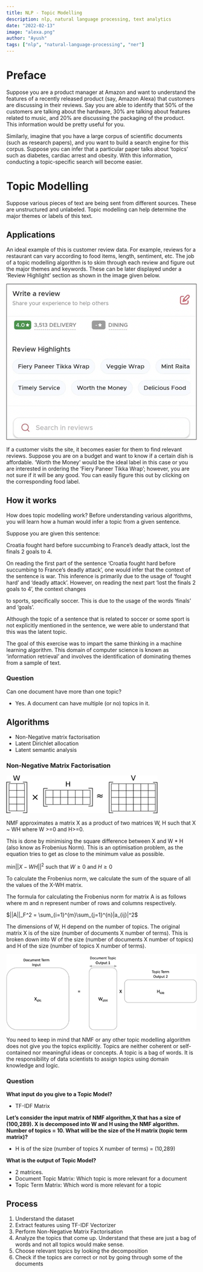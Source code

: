 ```yaml
---
title: NLP - Topic Modelling
description: nlp, natural language processing, text analytics
date: "2022-02-13"
image: "alexa.png"
author: "Ayush"
tags: ["nlp", "natural-language-processing", "ner"]
---
```


# Preface
Suppose you are a product manager at Amazon and want to understand the features of a recently released product (say, Amazon Alexa) that customers are discussing in their reviews. Say you are able to identify that 50% of the customers are talking about the hardware, 30% are talking about features related to music, and 20% are discussing the packaging of the product. This information would be pretty useful for you.

Similarly, imagine that you have a large corpus of scientific documents (such as research papers), and you want to build a search engine for this corpus. Suppose you can infer that a particular paper talks about ‘topics’ such as diabetes, cardiac arrest and obesity. With this information, conducting a topic-specific search will become easier.

# Topic Modelling
Suppose various pieces of text are being sent from different sources. These are unstructured and unlabeled. Topic modelling can help determine the major themes or labels of this text.

## Applications
An ideal example of this is customer review data. For example, reviews for a restaurant can vary according to food items, length, sentiment, etc. The job of a topic modelling algorithm is to skim through each review and figure out the major themes and keywords. These can be later displayed under a ‘Review Highlight’ section as shown in the image given below.

![zomato](zomato.png)

If a customer visits the site, it becomes easier for them to find relevant reviews. Suppose you are on a budget and want to know if a certain dish is affordable. ‘Worth the Money’ would be the ideal label in this case or you are interested in ordering the ‘Fiery Paneer Tikka Wrap’; however, you are not sure if it will be any good. You can easily figure this out by clicking on the corresponding food label.

## How it works
How does topic modelling work? Before understanding various algorithms, you will learn how a human would infer a topic from a given sentence.

Suppose you are given this sentence: 

Croatia fought hard before succumbing to France’s deadly attack, lost the finals 2 goals to 4.

On reading the first part of the sentence ‘Croatia fought hard before succumbing to France’s deadly attack’, one would infer that the context of the sentence is war. This inference is primarily due to the usage of ‘fought hard’ and ‘deadly attack’. However, on reading the next part ‘lost the finals 2 goals to 4’, the context changes

to sports, specifically soccer. This is due to the usage of the words ‘finals’ and ‘goals’. 

Although the topic of a sentence that is related to soccer or some sport is not explicitly mentioned in the sentence, we were able to understand that this was the latent topic.

The goal of this exercise was to impart the same thinking in a machine learning algorithm. This domain of computer science is known as ‘information retrieval’ and involves the identification of dominating themes from a sample of text.

### Question

Can one document have more than one topic?
- Yes. A document can have multiple (or no) topics in it.


## Algorithms
- Non-Negative matrix factorisation
- Latent Dirichlet allocation
- Latent semantic analysis

### Non-Negative Matrix Factorisation

![nmf](NMF.png)

NMF approximates a matrix X as a product of two matrices W, H such that X ~ WH where W >=0 and H>=0.

This is done by minimising the square difference between X and W * H (also know as Frobenius Norm). This is an optimisation problem, as the equation tries to get as close to the minimum value as possible.

$\text{min}||X-WH||^2$ such that $W\ge 0$ and $H\ge 0$

To calculate the Frobenius norm, we calculate the sum of the square of all the values of the X-WH matrix.

The formula for calculating the Frobenius norm for matrix A is as follows where m and n represent number of rows and columns respectively.

$||A||_F^2 = \sum_{i=1}^{m}\sum_{j=1}^{n}|a_{ij}|^2$

The dimensions of W, H depend on the number of topics. The original matrix X is of the size (number of documents X number of terms). This is broken down into W of the size (number of documents X number of topics) and H of the size (number of topics X number of terms).

![non-negative matrix factorisation](nnmf.png)

You need to keep in mind that NMF or any other topic modelling algorithm does not give you the topics explicitly. Topics are neither coherent or self-contained nor meaningful ideas or concepts. A topic is a bag of words. It is the responsibility of data scientists to assign topics using domain knowledge and logic. 

### Question

**What input do you give to a Topic Model?**

- TF-IDF Matrix

**Let’s consider the input matrix of NMF algorithm,X that has a size of (100,289). X is decomposed into W and H using the NMF algorithm. Number of topics = 10. What will be the size of the H matrix (topic term matrix)?**

- H is of the size (number of topics X number of terms) = (10,289)

**What is the output of Topic Model?**

- 2 matrices. 
- Document Topic Matrix: Which topic is more relevant for a document
- Topic Term Matrix: Which word is more relevant for a topic

## Process
1. Understand the dataset
2. Extract features using TF-IDF Vectorizer
3. Perform Non-Negative Matrix Factorisation
4. Analyze the topics that come up. Understand that these are just a bag of words and not all topics would make sense.
5. Choose relevant topics by looking the decomposition
6. Check if the topics are correct or not by going through some of the documents
